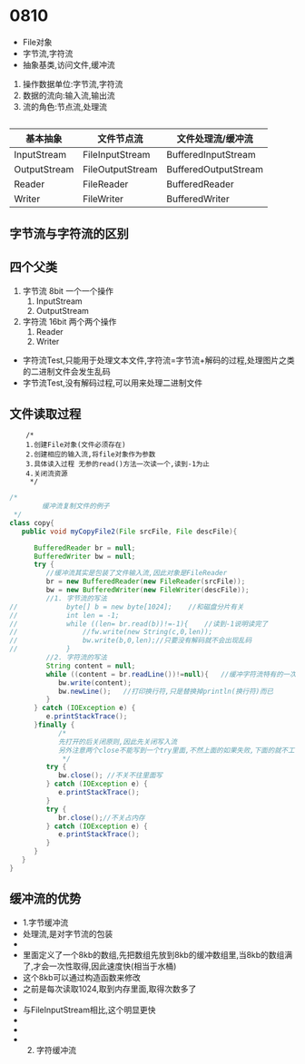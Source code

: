 # 0810
- File对象
- 字节流,字符流
- 抽象基类,访问文件,缓冲流

1. 操作数据单位:字节流,字符流
2. 数据的流向:输入流,输出流
3. 流的角色:节点流,处理流

##
|基本抽象|文件节点流|文件处理流/缓冲流|
|----|----|----|
|InputStream|FileInputStream|BufferedInputStream|
|OutputStream|FileOutputStream|BufferedOutputStream|
|Reader|FileReader|BufferedReader|
|Writer|FileWriter|BufferedWriter|

## 字节流与字符流的区别
## 四个父类
1. 字节流 8bit 一个一个操作
    1. InputStream
    2. OutputStream
2. 字符流 16bit 两个两个操作
    1. Reader
    2. Writer

* 字符流Test,只能用于处理文本文件,字符流=字节流+解码的过程,处理图片之类的二进制文件会发生乱码
* 字节流Test,没有解码过程,可以用来处理二进制文件

## 文件读取过程
        /*
        1.创建File对象(文件必须存在)
        2.创建相应的输入流,将file对象作为参数
        3.具体读入过程 无参的read()方法一次读一个,读到-1为止
        4.关闭流资源
         */
```java
/*
        缓冲流复制文件的例子
 */
class copy{
   public void myCopyFile2(File srcFile, File descFile){

      BufferedReader br = null;
      BufferedWriter bw = null;
      try {
         //缓冲流其实是包装了文件输入流,因此对象是FileReader
         br = new BufferedReader(new FileReader(srcFile));
         bw = new BufferedWriter(new FileWriter(descFile));
         //1. 字节流的写法
//            byte[] b = new byte[1024];    //和磁盘分片有关
//            int len = -1;
//            while ((len= br.read(b))!=-1){    //读到-1说明读完了
//                //fw.write(new String(c,0,len));
//                bw.write(b,0,len);//只要没有解码就不会出现乱码
//            }
         //2. 字符流的写法
         String content = null;
         while ((content = br.readLine())!=null){   //缓冲字符流特有的一次读一行的方法
            bw.write(content);
            bw.newLine();   //打印换行符,只是替换掉println(换行符)而已
         }
      } catch (IOException e) {
         e.printStackTrace();
      }finally {
            /*
            先打开的后关闭原则,因此先关闭写入流
            另外注意两个close不能写到一个try里面,不然上面的如果失败,下面的就不工作了
             */
         try {
            bw.close(); //不关不往里面写
         } catch (IOException e) {
            e.printStackTrace();
         }
         try {
            br.close();//不关占内存
         } catch (IOException e) {
            e.printStackTrace();
         }
      }
   }
}
```
## 缓冲流的优势
* 1.字节缓冲流
* 处理流,是对字节流的包装
*
* 里面定义了一个8kb的数组,先把数组先放到8kb的缓冲数组里,当8kb的数组满了,才会一次性取得,因此速度快(相当于水桶)
* 这个8kb可以通过构造函数来修改
* 之前是每次读取1024,取到内存里面,取得次数多了
*
* 与FileInputStream相比,这个明显更快
*
*
* 2. 字符缓冲流
   


